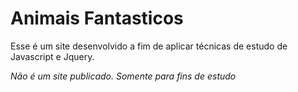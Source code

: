 # Animais Fantasticos

Esse é um site desenvolvido a fim de aplicar técnicas de estudo de Javascript e Jquery.

_Não é um site publicado. Somente para fins de estudo_
